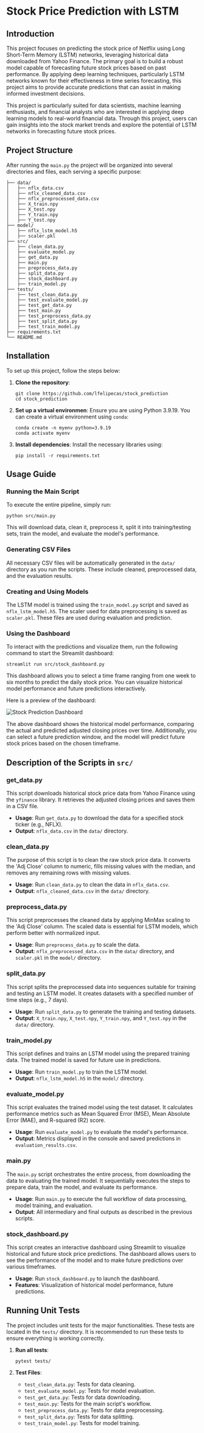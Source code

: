 # Stock Price Prediction with LSTM

## Introduction
This project focuses on predicting the stock price of Netflix using Long Short-Term Memory (LSTM) networks, leveraging historical data downloaded from Yahoo Finance. The primary goal is to build a robust model capable of forecasting future stock prices based on past performance. By applying deep learning techniques, particularly LSTM networks known for their effectiveness in time series forecasting, this project aims to provide accurate predictions that can assist in making informed investment decisions.

This project is particularly suited for data scientists, machine learning enthusiasts, and financial analysts who are interested in applying deep learning models to real-world financial data. Through this project, users can gain insights into the stock market trends and explore the potential of LSTM networks in forecasting future stock prices.


## Project Structure
After running the `main.py` the project will be organized into several directories and files, each serving a specific purpose:
```
├── data/
│   ├── nflx_data.csv
│   ├── nflx_cleaned_data.csv
│   ├── nflx_preprocessed_data.csv
│   ├── X_train.npy
│   ├── X_test.npy
│   ├── Y_train.npy
│   ├── Y_test.npy
├── model/
│   ├── nflx_lstm_model.h5
│   ├── scaler.pkl
├── src/
│   ├── clean_data.py
│   ├── evaluate_model.py
│   ├── get_data.py
│   ├── main.py
│   ├── preprocess_data.py
│   ├── split_data.py
│   ├── stock_dashboard.py
│   ├── train_model.py
├── tests/
│   ├── test_clean_data.py
│   ├── test_evaluate_model.py
│   ├── test_get_data.py
│   ├── test_main.py
│   ├── test_preprocess_data.py
│   ├── test_split_data.py
│   ├── test_train_model.py
├── requirements.txt
└── README.md
```

## Installation
To set up this project, follow the steps below:

1. **Clone the repository**:
   ```
   git clone https://github.com/lfelipecas/stock_prediction
   cd stock_prediction
   ```

2. **Set up a virtual environmen**:
   Ensure you are using Python 3.9.19. You can create a virtual environment using `conda`:
   ```
   conda create -n myenv python=3.9.19
   conda activate myenv
   ```   

2. **Install dependencies**:
   Install the necessary libraries using:
   ```
   pip install -r requirements.txt
   ```

## Usage Guide

### Running the Main Script
To execute the entire pipeline, simply run:
```
python src/main.py
```
This will download data, clean it, preprocess it, split it into training/testing sets, train the model, and evaluate the model's performance.

### Generating CSV Files
All necessary CSV files will be automatically generated in the `data/` directory as you run the scripts. These include cleaned, preprocessed data, and the evaluation results.

### Creating and Using Models
The LSTM model is trained using the `train_model.py` script and saved as `nflx_lstm_model.h5`. The scaler used for data preprocessing is saved as `scaler.pkl`. These files are used during evaluation and prediction.

### Using the Dashboard
To interact with the predictions and visualize them, run the following command to start the Streamlit dashboard:
```
streamlit run src/stock_dashboard.py
```
This dashboard allows you to select a time frame ranging from one week to six months to predict the daily stock price. You can visualize historical model performance and future predictions interactively.

Here is a preview of the dashboard:

![Stock Prediction Dashboard](.image.png)

The above dashboard shows the historical model performance, comparing the actual and predicted adjusted closing prices over time. Additionally, you can select a future prediction window, and the model will predict future stock prices based on the chosen timeframe.


## Description of the Scripts in `src/`

### get_data.py
This script downloads historical stock price data from Yahoo Finance using the `yfinance` library. It retrieves the adjusted closing prices and saves them in a CSV file. 

- **Usage**: Run `get_data.py` to download the data for a specified stock ticker (e.g., NFLX).
- **Output**: `nflx_data.csv` in the `data/` directory.

### clean_data.py
The purpose of this script is to clean the raw stock price data. It converts the 'Adj Close' column to numeric, fills missing values with the median, and removes any remaining rows with missing values.

- **Usage**: Run `clean_data.py` to clean the data in `nflx_data.csv`.
- **Output**: `nflx_cleaned_data.csv` in the `data/` directory.

### preprocess_data.py
This script preprocesses the cleaned data by applying MinMax scaling to the 'Adj Close' column. The scaled data is essential for LSTM models, which perform better with normalized input.

- **Usage**: Run `preprocess_data.py` to scale the data.
- **Output**: `nflx_preprocessed_data.csv` in the `data/` directory, and `scaler.pkl` in the `model/` directory.

### split_data.py
This script splits the preprocessed data into sequences suitable for training and testing an LSTM model. It creates datasets with a specified number of time steps (e.g., 7 days).

- **Usage**: Run `split_data.py` to generate the training and testing datasets.
- **Output**: `X_train.npy`, `X_test.npy`, `Y_train.npy`, and `Y_test.npy` in the `data/` directory.

### train_model.py
This script defines and trains an LSTM model using the prepared training data. The trained model is saved for future use in predictions.

- **Usage**: Run `train_model.py` to train the LSTM model.
- **Output**: `nflx_lstm_model.h5` in the `model/` directory.

### evaluate_model.py
This script evaluates the trained model using the test dataset. It calculates performance metrics such as Mean Squared Error (MSE), Mean Absolute Error (MAE), and R-squared (R2) score. 

- **Usage**: Run `evaluate_model.py` to evaluate the model's performance.
- **Output**: Metrics displayed in the console and saved predictions in `evaluation_results.csv`.

### main.py
The `main.py` script orchestrates the entire process, from downloading the data to evaluating the trained model. It sequentially executes the steps to prepare data, train the model, and evaluate its performance.

- **Usage**: Run `main.py` to execute the full workflow of data processing, model training, and evaluation.
- **Output**: All intermediary and final outputs as described in the previous scripts.

### stock_dashboard.py
This script creates an interactive dashboard using Streamlit to visualize historical and future stock price predictions. The dashboard allows users to see the performance of the model and to make future predictions over various timeframes.

- **Usage**: Run `stock_dashboard.py` to launch the dashboard.
- **Features**: Visualization of historical model performance, future predictions.

## Running Unit Tests

The project includes unit tests for the major functionalities. These tests are located in the `tests/` directory. It is recommended to run these tests to ensure everything is working correctly.

1. **Run all tests**:
   ```
   pytest tests/
   ```

2. **Test Files**:
   - `test_clean_data.py`: Tests for data cleaning.
   - `test_evaluate_model.py`: Tests for model evaluation.
   - `test_get_data.py`: Tests for data downloading.
   - `test_main.py`: Tests for the main script's workflow.
   - `test_preprocess_data.py`: Tests for data preprocessing.
   - `test_split_data.py`: Tests for data splitting.
   - `test_train_model.py`: Tests for model training.